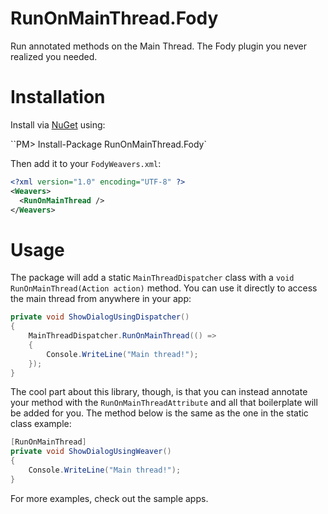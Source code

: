 # RunOnMainThread.Fody
Run annotated methods on the Main Thread.
The Fody plugin you never realized you needed. 

# Installation

Install via [NuGet](https://www.nuget.org/packages/RunOnMainThread.Fody/) using:

``PM> Install-Package RunOnMainThread.Fody`

Then add it to your `FodyWeavers.xml`:

```xml
<?xml version="1.0" encoding="UTF-8" ?>
<Weavers>
  <RunOnMainThread />
</Weavers>
```

# Usage

The package will add a static `MainThreadDispatcher` class with a `void RunOnMainThread(Action action)` method. 
You can use it directly to access the main thread from anywhere in your app:

```csharp
private void ShowDialogUsingDispatcher()
{
    MainThreadDispatcher.RunOnMainThread(() =>
    {
        Console.WriteLine("Main thread!");
    });
}
```

The cool part about this library, though, is that you can instead annotate your method with the `RunOnMainThreadAttribute` and all that boilerplate will be added for you.
The method below is the same as the one in the static class example:

```csharp
[RunOnMainThread]
private void ShowDialogUsingWeaver()
{
    Console.WriteLine("Main thread!");
}
```

For more examples, check out the sample apps.
